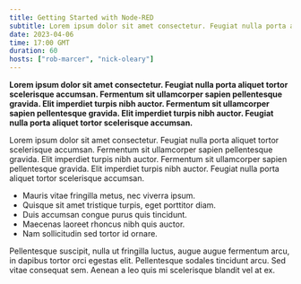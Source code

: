 ```yaml
---
title: Getting Started with Node-RED
subtitle: Lorem ipsum dolor sit amet consectetur. Feugiat nulla porta aliquet tortor scelerisque accumsan
date: 2023-04-06
time: 17:00 GMT
duration: 60
hosts: ["rob-marcer", "nick-oleary"]
---
```


**Lorem ipsum dolor sit amet consectetur. Feugiat nulla porta aliquet tortor scelerisque accumsan. Fermentum sit ullamcorper sapien pellentesque gravida.
Elit imperdiet turpis nibh auctor. Fermentum sit ullamcorper sapien pellentesque gravida. Elit imperdiet turpis nibh auctor. Feugiat nulla porta aliquet tortor scelerisque accumsan.**

<!--more-->

Lorem ipsum dolor sit amet consectetur. Feugiat nulla porta aliquet tortor scelerisque accumsan. Fermentum sit ullamcorper sapien pellentesque gravida.
Elit imperdiet turpis nibh auctor. Fermentum sit ullamcorper sapien pellentesque gravida. Elit imperdiet turpis nibh auctor. Feugiat nulla porta aliquet tortor scelerisque accumsan.

- Mauris vitae fringilla metus, nec viverra ipsum. 
- Quisque sit amet tristique turpis, eget porttitor diam.
- Duis accumsan congue purus quis tincidunt.
- Maecenas laoreet rhoncus nibh quis auctor. 
- Nam sollicitudin sed tortor id ornare.

Pellentesque suscipit, nulla ut fringilla luctus, augue augue fermentum arcu, in dapibus tortor orci egestas elit. Pellentesque sodales tincidunt arcu.
Sed vitae consequat sem. Aenean a leo quis mi scelerisque blandit vel at ex.


